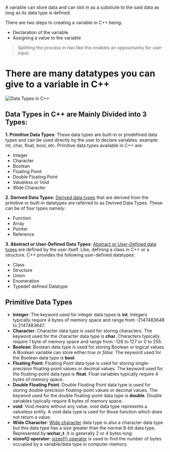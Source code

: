 A variable can store data and can slot in as a substiute to the said data as long as its data type is defined.

There are two steps to creating a variable in C++ being: 
- Declaration of the variable
- Assigning a value to the variable

>Splitting the process in two like this enables an oppourtunity for user input.

# There are many datatypes you can give to a variable in C++

![Data Types in C++](https://media.geeksforgeeks.org/wp-content/cdn-uploads/20191113115600/DatatypesInC.png)

## **Data Types in C++ are Mainly Divided into 3 Types:** 

**1. Primitive Data Types**: These data types are built-in or predefined data types and can be used directly by the user to declare variables. example: int, char, float, bool, etc. Primitive data types available in C++ are: 

-   Integer
-   Character
-   Boolean
-   Floating Point
-   Double Floating Point
-   Valueless or Void
-   Wide Character

**2. Derived Data Types:** [Derived data types](https://www.geeksforgeeks.org/derived-data-types-in-c/) that are derived from the primitive or built-in datatypes are referred to as Derived Data Types. These can be of four types namely: 

-   Function
-   Array
-   Pointer
-   Reference

**3. Abstract or User-Defined Data Types**: [Abstract or User-Defined data types](https://www.geeksforgeeks.org/user-defined-derived-data-types-in-c/) are defined by the user itself. Like, defining a class in C++ or a structure. C++ provides the following user-defined datatypes:  

-   Class
-   Structure
-   Union
-   Enumeration
-   Typedef defined Datatype

## **Primitive Data Types**

-   **Integer**: The keyword used for integer data types is **int**. Integers typically require 4 bytes of memory space and range from -2147483648 to 2147483647.  
-   **Character**: Character data type is used for storing characters. The keyword used for the character data type is **char**. Characters typically require 1 byte of memory space and range from -128 to 127 or 0 to 255.  
-   **Boolean**: Boolean data type is used for storing Boolean or logical values. A Boolean variable can store either _true_ or _false_. The keyword used for the Boolean data type is **bool**. 
-   **Floating Point**: Floating Point data type is used for storing single-precision floating-point values or decimal values. The keyword used for the floating-point data type is **float**. Float variables typically require 4 bytes of memory space. 
-   **Double Floating Point**: Double Floating Point data type is used for storing double-precision floating-point values or decimal values. The keyword used for the double floating-point data type is **double**. Double variables typically require 8 bytes of memory space. 
-   **void**: Void means without any value. void data type represents a valueless entity. A void data type is used for those function which does not return a value. 
-   **Wide Character**: [Wide character](https://www.geeksforgeeks.org/wide-char-and-library-functions-in-c/) data type is also a character data type but this data type has a size greater than the normal 8-bit data type. Represented by **wchar_t**. It is generally 2 or 4 bytes long.
-   **sizeof() operator:** [sizeof() operator](https://www.geeksforgeeks.org/sizeof-operator-c) is used to find the number of bytes occupied by a variable/data type in computer memory.

